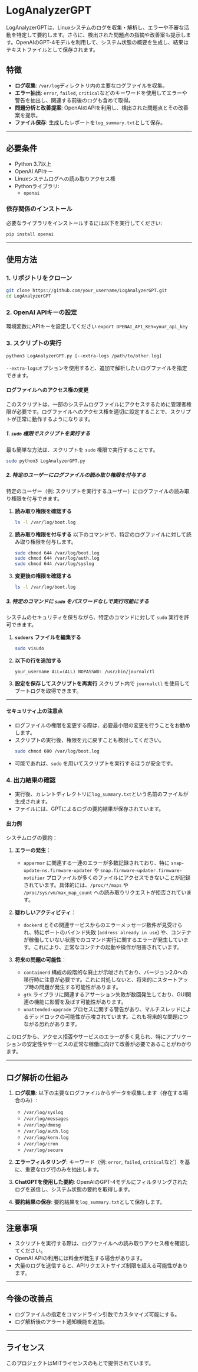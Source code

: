 # LogAnalyzerGPT

LogAnalyzerGPTは、Linuxシステムのログを収集・解析し、エラーや不審な活動を特定して要約します。さらに、検出された問題点の指摘や改善案も提示します。OpenAIのGPT-4モデルを利用して、システム状態の概要を生成し、結果はテキストファイルとして保存されます。

## 特徴
- **ログ収集**: `/var/log`ディレクトリ内の主要なログファイルを収集。
- **エラー抽出**: `error`, `failed`, `critical`などのキーワードを使用してエラーや警告を抽出し、関連する前後のログも含めて取得。
- **問題分析と改善提案**: OpenAIのAPIを利用し、検出された問題点とその改善案を提示。
- **ファイル保存**: 生成したレポートを`log_summary.txt`として保存。

---

## 必要条件
- Python 3.7以上
- OpenAI APIキー
- Linuxシステムログへの読み取りアクセス権
- Pythonライブラリ:
  - `openai`

### 依存関係のインストール
必要なライブラリをインストールするには以下を実行してください:
```bash
pip install openai
```

---

## 使用方法

### 1. リポジトリをクローン
```bash
git clone https://github.com/your_username/LogAnalyzerGPT.git
cd LogAnalyzerGPT
```

### 2. OpenAI APIキーの設定
環境変数にAPIキーを設定してください `export OPENAI_API_KEY=your_api_key`

### 3. スクリプトの実行
```bash
python3 LogAnalyzerGPT.py [--extra-logs /path/to/other.log]
```

`--extra-logs`オプションを使用すると、追加で解析したいログファイルを指定できます。

#### **ログファイルへのアクセス権の変更**

このスクリプトは、一部のシステムログファイルにアクセスするために管理者権限が必要です。ログファイルへのアクセス権を適切に設定することで、スクリプトが正常に動作するようになります。

##### **1. `sudo` 権限でスクリプトを実行する**
最も簡単な方法は、スクリプトを `sudo` 権限で実行することです。

```bash
sudo python3 LogAnalyzerGPT.py
```

##### **2. 特定のユーザーにログファイルの読み取り権限を付与する**
特定のユーザー（例: スクリプトを実行するユーザー）にログファイルの読み取り権限を付与できます。

1. **読み取り権限を確認する**
   ```bash
   ls -l /var/log/boot.log
   ```

2. **読み取り権限を付与する**
   以下のコマンドで、特定のログファイルに対して読み取り権限を付与します。
   ```bash
   sudo chmod 644 /var/log/boot.log
   sudo chmod 644 /var/log/auth.log
   sudo chmod 644 /var/log/syslog
   ```

3. **変更後の権限を確認する**
   ```bash
   ls -l /var/log/boot.log
   ```

##### **3. 特定のコマンドに `sudo` をパスワードなしで実行可能にする**
システムのセキュリティを保ちながら、特定のコマンドに対して `sudo` 実行を許可できます。

1. **`sudoers` ファイルを編集する**
   ```bash
   sudo visudo
   ```

2. **以下の行を追加する**
   ```plaintext
   your_username ALL=(ALL) NOPASSWD: /usr/bin/journalctl
   ```

3. **設定を保存してスクリプトを再実行**
   スクリプト内で `journalctl` を使用してブートログを取得できます。

---

#### **セキュリティ上の注意点**
- ログファイルの権限を変更する際は、必要最小限の変更を行うことをお勧めします。
- スクリプトの実行後、権限を元に戻すことも検討してください。
  ```bash
  sudo chmod 600 /var/log/boot.log
  ```
- 可能であれば、`sudo` を用いてスクリプトを実行するほうが安全です。

### 4. 出力結果の確認
- 実行後、カレントディレクトリに`log_summary.txt`という名前のファイルが生成されます。
- ファイルには、GPTによるログの要約結果が保存されています。

#### 出力例
システムログの要約：

1. **エラーの発生**：
   - `apparmor` に関連する一連のエラーが多数記録されており、特に `snap-update-ns.firmware-updater` や `snap.firmware-updater.firmware-notifier` プロファイルが多くのファイルにアクセスできないことが記録されています。具体的には、`/proc/*/maps` や `/proc/sys/vm/max_map_count` への読み取りリクエストが拒否されています。

2. **疑わしいアクティビティ**：
   - `dockerd` とその関連サービスからのエラーメッセージ数件が見受けられ、特にポートのバインド失敗 (`address already in use`) や、コンテナが稼働していない状態でのコマンド実行に関するエラーが発生しています。これにより、正常なコンテナの起動や操作が阻害されています。

3. **将来の問題の可能性**：
   - `containerd` 構成の段階的な廃止が示唆されており、バージョン2.0への移行時に注意が必要です。これに対処しないと、将来的にスタートアップ時の問題が発生する可能性があります。
   - `gtk` ライブラリに関連するアサーション失敗が数回発生しており、GUI関連の機能に影響を及ぼす可能性があります。
   - `unattended-upgrade` プロセスに関する警告があり、マルチスレッドによるデッドロックの可能性が示唆されています。これも将来的な問題につながる恐れがあります。

このログから、アクセス拒否やサービスのエラーが多く見られ、特にアプリケーションの安定性やサービスの正常な稼働に向けて改善が必要であることがわかります。

---

## ログ解析の仕組み

1. **ログ収集**:
   以下の主要なログファイルからデータを収集します（存在する場合のみ）:
   - `/var/log/syslog`
   - `/var/log/messages`
   - `/var/log/dmesg`
   - `/var/log/auth.log`
   - `/var/log/kern.log`
   - `/var/log/cron`
   - `/var/log/secure`

2. **エラーフィルタリング**:
   キーワード（例: `error`, `failed`, `critical`など）を基に、重要なログ行のみを抽出します。

3. **ChatGPTを使用した要約**:
   OpenAIのGPT-4モデルにフィルタリングされたログを送信し、システム状態の要約を取得します。

4. **要約結果の保存**:
   要約結果を`log_summary.txt`として保存します。

---

## 注意事項

- スクリプトを実行する際は、ログファイルへの読み取りアクセス権を確認してください。
- OpenAI APIの利用には料金が発生する場合があります。
- 大量のログを送信すると、APIリクエストサイズ制限を超える可能性があります。

---

## 今後の改善点

- ログファイルの指定をコマンドライン引数でカスタマイズ可能にする。
- ログ解析後のアラート通知機能を追加。

---

## ライセンス
このプロジェクトはMITライセンスのもとで提供されています。